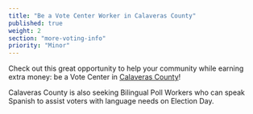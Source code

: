 ```yaml
---
title: "Be a Vote Center Worker in Calaveras County"
published: true
weight: 2
section: "more-voting-info"
priority: "Minor"
---
```


Check out this great opportunity to help your community while earning extra money: be a Vote Center in [Calaveras County](https://www.governmentjobs.com/careers/calaverascounty/jobs/2538458/elections-clerk-extra-hire?page=3&pagetype=jobOpportunitiesJobs)!  

Calaveras County is also seeking Bilingual Poll Workers who can speak Spanish to assist voters with language needs on Election Day.